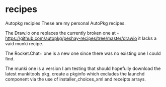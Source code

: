 # recipes
Autopkg recipies
These are my personal AutoPkg recipes.

The Draw.io one replaces the currently broken one at - https://github.com/autopkg/peshay-recipes/tree/master/drawio it lacks a vaid munki recipe.

The Rocket.Chat+ one is a new one since there was no existing one I could find.

The munki one is a version I am testing that should hopefully download the latest munkitools pkg, create a pkginfo which excludes the launchd component via the use of installer_choices_xml and receipts arrays.
